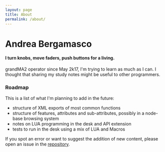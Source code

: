 ```yaml
---
layout: page
title: About
permalink: /about/
---
```


# Andrea Bergamasco

#### I turn knobs, move faders, push buttons for a living.

grandMA2 operator since May 2k17, I'm trying to learn as much as I can.
I thought that sharing my study notes might be useful to other programmers.

### Roadmap

This is a list of what I'm planning to add in the future:

- structure of XML exports of most common functions
- structure of features, attributes and sub-attributes, possibly in a node-base browsing system
- notes on LUA programming in the desk and API extension
- tests to run in the desk using a mix of LUA and Macros

If you spot an error or want to suggest the addition of new content,
please open an issue in the [repository](https://github.com/vjandrea/vjandrea.github.io).
